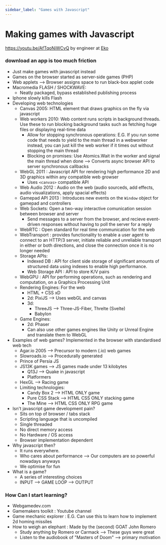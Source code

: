 ```yaml
---
sidebar_label: "Games with Javascript"
---
```


# Making games with Javascript

https://youtu.be/AfTqoNiWCvQ by engineer at [Eko](https://eko.com/)

### download an app is too much friction

- Just make games with javascript instead 
- Games on the browser started as server-side games (PHP)
- Web applets --> Browser assigns space to run black-box applet code 
- Macromedia FLASH / SHOCKWAVE: 
  - Neatly packaged, bypass established publishing process
- Iphone slowly kills Flash
- Developing web technologies
  - Canvas 2005: HTML element that draws graphics on the fly via javascript
  - Web workers 2010: Web content runs scripts in background threads. Use these to run blocking background tasks such as fetching huge files or displaying real-time data
    - Allow for stopping synchronous operations: E.G. If you run some code that needs to yield to the main thread in a webworker instead, you can just kill the web worker if it times out without stopping the main thread 
    - Blocking on promises: Use Atomics.Wait in the worker and signal the main thread when done --> Converts async browser API to server synchronous callbacks
  - WebGL 2011 : Javascript API for rendering high performance 2D and 3D graphics within any compatible web growser
    - Uses `<canvas>` compatible API
  - Web Audio 2012 : Audio on the web (audio sourceds, add effects, audio visualizations, apply spacial effects)
  - Gamepad API 2013 : Introduces new events on the `Window` object for gamepad and controllers
  - Web Sockets: Open a two-way interactive comunication session between browser and server
    - Send messages to a server from the browser, and recieve event-driven responses without having to poll the server for a reply
  - WebRTC : Open standard for real time communication for the web
  - WebTransport : provides functionality to enable a user agent to connect to an HTTP/3 server, initiate reliable and unreliable transport in either or both directions, and close the connection once it is no longer needed
  - Storage APIs:
    - Indexed DB : API for client side storage of significant amounts of structured data using indexes to enable high performance.
    - Web Storage API : API to store K/V pairs
  - WebGPU : API for performing operations, such as rendering and computation, on a Graphics Processing Unit
  - Rendering Engines: For the web
    - HTML + CSS xD
    - 2d: PixiJS --> Uses webGL and canvas
    - 3d: 
      - ThreeJS --> Three-JS-Fiber, Threlte (Svelte) 
      - Babylon
  - Game Engines:
    - 2d: Phaser
    - Can also use other games engines like Unity or Unreal Engine and translate them to WebGL
- Examples of web games? Implemented in the browser with standardised web tech
  - Agar.io 2005 --> Precursor to modern (.io) web games
  - Slowroads.io --> Procedurally generated
  - Prince of Persia JS
  - JS13K games --> JS games made under 13 kilobytes
    - Q13J --> Quake in javascript
    - Platformers
  - HexGL --> Racing game
  - Limiting technologies:
    - Candy Box 2 --> HTML ONLY game
    - Pure CSS Stack --> HTML CSS ONLY stacking game
    - The Mine --> HTML CSS ONLY RPG game
- Isn't javascript game development pain?
  - Sits on top of browser / tabs stack
  - Scripting language that is uncompiled
  - Single threaded
  - No direct memory access
  - No Hardware / OS access
  - Browser implementation dependent
- Why javascript then?
  - It runs everywhere. 
  - Who cares about performance --> Our computers are so powerful nowadays anyways
  - We optimise for fun
- What is a game?
  - A series of interesting choices
  - INPUT --> GAME LOOP --> OUTPUT


### How Can I start learning?

- Webgamedev.com
- Gamemakers toolkit : Youtube channel
- Game mechanic explorer : E.G. Can use this to learn how to implement 2d homing missiles
- How to weigh an elephant : Made by the (second) GOAT John Romero
  - Study anything by Romero or Carmack --> These guys were great
  - Listen to the audiobook of "Masters of Doom" --> primary motivation
